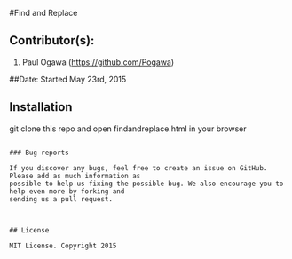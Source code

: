 #Find and Replace

## Contributor(s):
1. Paul Ogawa (https://github.com/Pogawa)


##Date: Started May 23rd, 2015

## Installation


git clone this repo and open findandreplace.html in your browser

```

### Bug reports

If you discover any bugs, feel free to create an issue on GitHub. Please add as much information as
possible to help us fixing the possible bug. We also encourage you to help even more by forking and
sending us a pull request.



## License

MIT License. Copyright 2015
